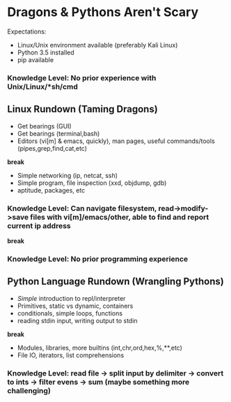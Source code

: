 # Dragons & Pythons Aren't Scary

Expectations:

- Linux/Unix environment available (preferably Kali Linux)
- Python 3.5 installed
- pip available

### Knowledge Level: No prior experience with Unix/Linux/*sh/cmd

## Linux Rundown (Taming Dragons)

- Get bearings (GUI)
- Get bearings (terminal,bash)
- Editors (vi[m] & emacs, quickly), man pages, useful commands/tools (pipes,grep,find,cat,etc)

 **break**

- Simple networking (ip, netcat, ssh)
- Simple program, file inspection (xxd, objdump, gdb)
- aptitude, packages, etc

### Knowledge Level: Can navigate filesystem, read->modify->save files with vi[m]/emacs/other, able to find and report current ip address

 **break**

### Knowledge Level: No prior programming experience

## Python Language Rundown (Wrangling Pythons)

- *Simple* introduction to repl/interpreter
- Primitives, static vs dynamic, containers
- conditionals, simple loops, functions
- reading stdin input, writing output to stdin

 **break**

- Modules, libraries, more builtins (int,chr,ord,hex,%,**,etc)
- File IO, iterators, list comprehensions

### Knowledge Level: read file -> split input by delimiter -> convert to ints -> filter evens -> sum (maybe something more challenging)


